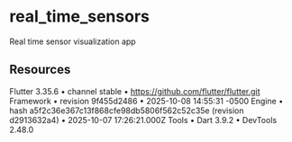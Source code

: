 # real_time_sensors

Real time sensor visualization app

## Resources

Flutter 3.35.6 • channel stable • https://github.com/flutter/flutter.git
Framework • revision 9f455d2486 • 2025-10-08 14:55:31 -0500
Engine • hash a5f2c36e367c13f868cfe98db5806f562c52c35e (revision d2913632a4) • 2025-10-07 17:26:21.000Z
Tools • Dart 3.9.2 • DevTools 2.48.0

